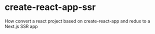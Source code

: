 # create-react-app-ssr
How convert a react project based on create-react-app and redux to a Next.js SSR app 
